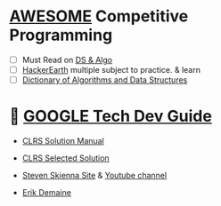 # [AWESOME](https://github.com/lnishan/awesome-competitive-programming) Competitive Programming

- [ ] Must Read on [DS & Algo](https://www.topcoder.com/community/data-science/data-science-tutorials/)
- [ ] [HackerEarth](https://www.hackerearth.com/practice/) multiple subject to practice. & learn
- [ ] [Dictionary of Algorithms and Data Structures](https://xlinux.nist.gov/dads/)

# :round_pushpin: [GOOGLE Tech Dev Guide](https://techdevguide.withgoogle.com/) 

* [CLRS Solution Manual](http://www.math.ucsd.edu/~mbodnar/CLRS_Solutions_Manual.pdf) 
* [CLRS Selected Solution](https://mitpress.mit.edu/sites/default/files/titles/content/Intro_to_Algo_Selected_Solutions.pdf)


* [Steven Skienna Site](http://www3.cs.stonybrook.edu/~skiena/) & [Youtube channel](https://www.youtube.com/user/StevenSkiena)

* [Erik Demaine](http://erikdemaine.org/)

